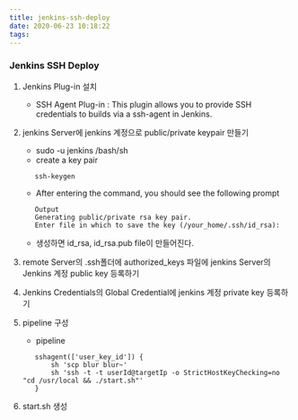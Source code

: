 ```yaml
---
title: jenkins-ssh-deploy
date: 2020-06-23 10:18:22
tags:
---
```

### Jenkins SSH Deploy
1. Jenkins Plug-in 설치
    - SSH Agent Plug-in : This plugin allows you to provide SSH credentials to builds via a ssh-agent in Jenkins.
2. jenkins Server에 jenkins 계정으로 public/private keypair 만들기
    - sudo -u jenkins /bash/sh
    - create a key pair
    ```text
       ssh-keygen
    ```
    - After entering the command, you should see the following prompt
    ```text
       Output
       Generating public/private rsa key pair.
       Enter file in which to save the key (/your_home/.ssh/id_rsa):
    ```
    - 생성하면 id_rsa, id_rsa.pub file이 만들어진다.
3. remote Server의 .ssh폴더에 authorized_keys 파일에 jenkins Server의 Jenkins 계정 public key 등록하기
4. Jenkins Credentials의 Global Credential에 jenkins 계정 private key 등록하기
5. pipeline 구성
    - pipeline
    ```text
       sshagent(['user_key_id']) {
           sh 'scp blur blur~'
           sh 'ssh -t -t userId@targetIp -o StrictHostKeyChecking=no "cd /usr/local && ./start.sh"'
       }
    ```

6. start.sh 생성
```shell script

```    
